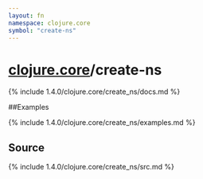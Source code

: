```yaml
---
layout: fn
namespace: clojure.core
symbol: "create-ns"
---
```


# [clojure.core](../)/create-ns

{% include 1.4.0/clojure.core/create_ns/docs.md %}

##Examples

{% include 1.4.0/clojure.core/create_ns/examples.md %}
## Source
{% include 1.4.0/clojure.core/create_ns/src.md %}

